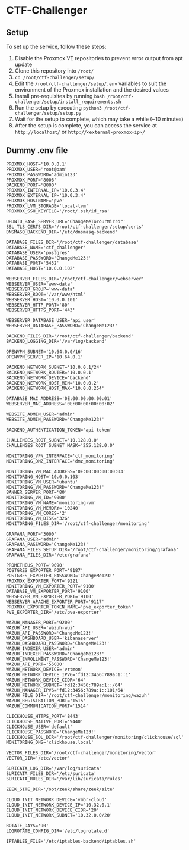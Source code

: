 
# CTF-Challenger

## Setup

To set up the service, follow these steps:
1. Disable the Proxmox VE repositories to prevent error output from apt update
2. Clone this repository into `/root/`
3. `cd /root/ctf-challenger/setup/`
4. Edit the `/root/ctf-challenger/setup/.env` variables to suit the environment of the Proxmox installation and the desired values
5. Install pre-requisites by running `bash /root/ctf-challenger/setup/install_requirements.sh`
6. Run the setup by executing `python3 /root/ctf-challenger/setup/setup.py`
7. Wait for the setup to complete, which may take a while (~10 minutes)
8. After the setup is complete, you can access the service at `http://localhost/` or `http://<external-proxmox-ip>/`


## Dummy .env file

```env
PROXMOX_HOST='10.0.0.1'
PROXMOX_USER='root@pam'
PROXMOX_PASSWORD='admin123'
PROXMOX_PORT='8006'
BACKEND_PORT='8000'
PROXMOX_INTERNAL_IP='10.0.3.4'
PROXMOX_EXTERNAL_IP='10.0.3.4'
PROXMOX_HOSTNAME='pve'
PROXMOX_LVM_STORAGE='local-lvm'
PROXMOX_SSH_KEYFILE='/root/.ssh/id_rsa'

UBUNTU_BASE_SERVER_URL='ChangeMeToYourMirror'
SSL_TLS_CERTS_DIR='/root/ctf-challenger/setup/certs'
DNSMASQ_BACKEND_DIR='/etc/dnsmasq-backend'

DATABASE_FILES_DIR='/root/ctf-challenger/database'
DATABASE_NAME='ctf_challenger'
DATABASE_USER='postgres'
DATABASE_PASSWORD='ChangeMe123!'
DATABASE_PORT='5432'
DATABASE_HOST='10.0.0.102'

WEBSERVER_FILES_DIR='/root/ctf-challenger/webserver'
WEBSERVER_USER='www-data'
WEBSERVER_GROUP='www-data'
WEBSERVER_ROOT='/var/www/html'
WEBSERVER_HOST='10.0.0.101'
WEBSERVER_HTTP_PORT='80'
WEBSERVER_HTTPS_PORT='443'

WEBSERVER_DATABASE_USER='api_user'
WEBSERVER_DATABASE_PASSWORD='ChangeMe123!'

BACKEND_FILES_DIR='/root/ctf-challenger/backend'
BACKEND_LOGGING_DIR='/var/log/backend'

OPENVPN_SUBNET='10.64.0.0/16'
OPENVPN_SERVER_IP='10.64.0.1'

BACKEND_NETWORK_SUBNET='10.0.0.1/24'
BACKEND_NETWORK_ROUTER='10.0.0.1'
BACKEND_NETWORK_DEVICE='backend'
BACKEND_NETWORK_HOST_MIN='10.0.0.2'
BACKEND_NETWORK_HOST_MAX='10.0.0.254'

DATABASE_MAC_ADDRESS='0E:00:00:00:00:01'
WEBSERVER_MAC_ADDRESS='0E:00:00:00:00:02'

WEBSITE_ADMIN_USER='admin'
WEBSITE_ADMIN_PASSWORD='ChangeMe123!'

BACKEND_AUTHENTICATION_TOKEN='api-token'

CHALLENGES_ROOT_SUBNET='10.128.0.0'
CHALLENGES_ROOT_SUBNET_MASK='255.128.0.0'

MONITORING_VPN_INTERFACE='ctf_monitoring'
MONITORING_DMZ_INTERFACE='dmz_monitoring'

MONITORING_VM_MAC_ADDRESS='0E:00:00:00:00:03'
MONITORING_HOST='10.0.0.103'
MONITORING_VM_USER='ubuntu'
MONITORING_VM_PASSWORD='ChangeMe123!'
BANNER_SERVER_PORT='80'
MONITORING_VM_ID='9000'
MONITORING_VM_NAME='monitoring-vm'
MONITORING_VM_MEMORY='10240'
MONITORING_VM_CORES='2'
MONITORING_VM_DISK='32G'
MONITORING_FILES_DIR='/root/ctf-challenger/monitoring'

GRAFANA_PORT='3000'
GRAFANA_USER='admin'
GRAFANA_PASSWORD='ChangeMe123!'
GRAFANA_FILES_SETUP_DIR='/root/ctf-challenger/monitoring/grafana'
GRAFANA_FILES_DIR='/etc/grafana'

PROMETHEUS_PORT='9090'
POSTGRES_EXPORTER_PORT='9187'
POSTGRES_EXPORTER_PASSWORD='ChangeMe123!'
PROXMOX_EXPORTER_PORT='9221'
MONITORING_VM_EXPORTER_PORT='9100'
DATABASE_VM_EXPORTER_PORT='9100'
WEBSERVER_VM_EXPORTER_PORT='9100'
WEBSERVER_APACHE_EXPORTER_PORT='9117'
PROXMOX_EXPORTER_TOKEN_NAME='pve_exporter_token'
PVE_EXPORTER_DIR='/etc/pve-exporter'

WAZUH_MANAGER_PORT='9200'
WAZUH_API_USER='wazuh-wui'
WAZUH_API_PASSWORD='ChangeMe123!'
WAZUH_DASHBOARD_USER='kibanaserver'
WAZUH_DASHBOARD_PASSWORD='ChangeMe123!'
WAZUH_INDEXER_USER='admin'
WAZUH_INDEXER_PASSWORD='ChangeMe123!'
WAZUH_ENROLLMENT_PASSWORD='ChangeMe123!'
WAZUH_API_PORT='55000'
WAZUH_NETWORK_DEVICE='vrtmon'
WAZUH_NETWORK_DEVICE_IPV6='fd12:3456:789a:1::1'
WAZUH_NETWORK_DEVICE_CIDR='64'
WAZUH_NETWORK_SUBNET='fd12:3456:789a:1::/64'
WAZUH_MANAGER_IPV6='fd12:3456:789a:1::101/64'
WAZUH_FILE_DIR='/root/ctf-challenger/monitoring/wazuh'
WAZUH_REGISTRATION_PORT='1515'
WAZUH_COMMUNICATION_PORT='1514'

CLICKHOUSE_HTTPS_PORT='8443'
CLICKHOUSE_NATIVE_PORT='9440'
CLICKHOUSE_USER='default'
CLICKHOUSE_PASSWORD='ChangeMe123!'
CLICKHOUSE_SQL_DIR='/root/ctf-challenger/monitoring/clickhouse/sql'
MONITORING_DNS='clickhouse.local'

VECTOR_FILES_DIR='/root/ctf-challenger/monitoring/vector'
VECTOR_DIR='/etc/vector'

SURICATA_LOG_DIR='/var/log/suricata'
SURICATA_FILES_DIR='/etc/suricata'
SURICATA_RULES_DIR='/var/lib/suricata/rules'

ZEEK_SITE_DIR='/opt/zeek/share/zeek/site'

CLOUD_INIT_NETWORK_DEVICE='vmbr-cloud'
CLOUD_INIT_NETWORK_DEVICE_IP='10.32.0.1'
CLOUD_INIT_NETWORK_DEVICE_CIDR='20'
CLOUD_INIT_NETWORK_SUBNET='10.32.0.0/20'

ROTATE_DAYS='90'
LOGROTATE_CONFIG_DIR='/etc/logrotate.d'

IPTABLES_FILE='/etc/iptables-backend/iptables.sh'
```
